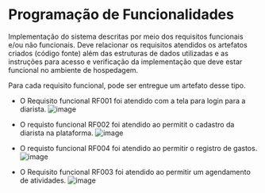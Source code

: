 # Programação de Funcionalidades

Implementação do sistema descritas por meio dos requisitos funcionais e/ou não funcionais. Deve relacionar os requisitos atendidos os artefatos criados (código fonte) além das estruturas de dados utilizadas e as instruções para acesso e verificação da implementação que deve estar funcional no ambiente de hospedagem.

Para cada requisito funcional, pode ser entregue um artefato desse tipo.

* O Requisito funcional RF001 foi atendido com a tela para login para a diarista.
 ![image](https://github.com/ICEI-PUC-Minas-PMV-ADS/pmv-ads-2024-1-e4-proj-dad-t3-diarista/assets/108501459/5ed919af-b7e8-465e-a50b-94245c45a54b)

* O requisto funcional RF002 foi atendido ao permitit o cadastro da diarista na plataforma.
 ![image](https://github.com/ICEI-PUC-Minas-PMV-ADS/pmv-ads-2024-1-e4-proj-dad-t3-diarista/assets/108501459/cd7b9c27-8dc2-44be-a506-52d620258302)

* O requisto funcional RF004 foi atendido ao permitir o registro de gastos.
  ![image](https://github.com/ICEI-PUC-Minas-PMV-ADS/pmv-ads-2024-1-e4-proj-dad-t3-diarista/assets/108501459/00f4949d-b001-4946-8d9a-e1c5cd5ce4e2)

* O Requisito funcional RF003 foi atendido ao permitir um agendamento de atividades.
  ![image](https://github.com/ICEI-PUC-Minas-PMV-ADS/pmv-ads-2024-1-e4-proj-dad-t3-diarista/assets/108501459/1eb7c5ba-1684-420e-9124-c5d72277edc8)



